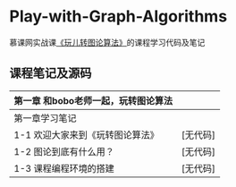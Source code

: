 # Play-with-Graph-Algorithms
慕课网实战课[《玩儿转图论算法》](https://coding.imooc.com/class/370.html)的课程学习代码及笔记

## 课程笔记及源码

| 第一章 和bobo老师一起，玩转图论算法 |          |
| ----------------------------------- | -------- |
| 第一章学习笔记                      |          |
| 1-1  欢迎大家来到《玩转图论算法》   | [无代码] |
| 1-2  图论到底有什么用？             | [无代码] |
| 1-3  课程编程环境的搭建             | [无代码] |

